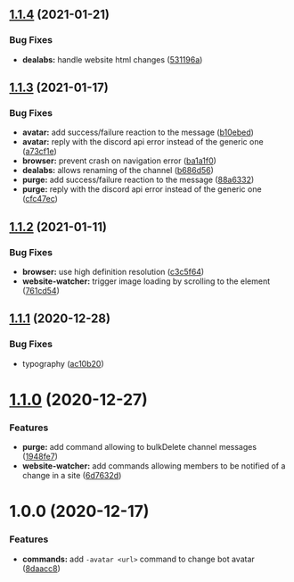 ## [1.1.4](https://github.com/ohanqo/bistro-bot/compare/v1.1.3...v1.1.4) (2021-01-21)


### Bug Fixes

* **dealabs:** handle website html changes ([531196a](https://github.com/ohanqo/bistro-bot/commit/531196a8228baca5b7fcf5a06a0a344ba6f38faf))

## [1.1.3](https://github.com/ohanqo/bistro-bot/compare/v1.1.2...v1.1.3) (2021-01-17)


### Bug Fixes

* **avatar:** add success/failure reaction to the message ([b10ebed](https://github.com/ohanqo/bistro-bot/commit/b10ebed3b2d511b116b200280fdb7a9d12cbe676))
* **avatar:** reply with the discord api error instead of the generic one ([a73cf1e](https://github.com/ohanqo/bistro-bot/commit/a73cf1ee7aaa5ff01ee49630e7164f066709a96b))
* **browser:** prevent crash on navigation error ([ba1a1f0](https://github.com/ohanqo/bistro-bot/commit/ba1a1f04d2370900030e54577d4fecd567da1c78))
* **dealabs:** allows renaming of the channel ([b686d56](https://github.com/ohanqo/bistro-bot/commit/b686d56d8966c2ceb5041d0d3996f0e5e6dce323))
* **purge:** add success/failure reaction to the message ([88a6332](https://github.com/ohanqo/bistro-bot/commit/88a6332cbfd0a3902c103b147395ee49446b1709))
* **purge:** reply with the discord api error instead of the generic one ([cfc47ec](https://github.com/ohanqo/bistro-bot/commit/cfc47ec03936fae4e21a3d4bb4dc468e7b56575d))

## [1.1.2](https://github.com/ohanqo/bistro-bot/compare/v1.1.1...v1.1.2) (2021-01-11)


### Bug Fixes

* **browser:** use high definition resolution ([c3c5f64](https://github.com/ohanqo/bistro-bot/commit/c3c5f644ac7a8c5c05733c46af62c68009e4cd38))
* **website-watcher:** trigger image loading by scrolling to the element ([761cd54](https://github.com/ohanqo/bistro-bot/commit/761cd546b315a579839674553ea5c7758804dca1))

## [1.1.1](https://github.com/ohanqo/bistro-bot/compare/v1.1.0...v1.1.1) (2020-12-28)


### Bug Fixes

* typography ([ac10b20](https://github.com/ohanqo/bistro-bot/commit/ac10b20ad530b403eb4e48356fdc3e9e716806fb))

# [1.1.0](https://github.com/ohanqo/bistro-bot/compare/v1.0.0...v1.1.0) (2020-12-27)


### Features

* **purge:** add command allowing to bulkDelete channel messages ([1948fe7](https://github.com/ohanqo/bistro-bot/commit/1948fe76a62ba9acedb1d9ac0b1afe5043f7ee75))
* **website-watcher:** add commands allowing members to be notified of a change in a site ([6d7632d](https://github.com/ohanqo/bistro-bot/commit/6d7632d7611b6e2a6218a185c3bf151fe4b1d724))

# 1.0.0 (2020-12-17)


### Features

* **commands:** add `-avatar <url>` command to change bot avatar ([8daacc8](https://github.com/ohanqo/bistro-bot/commit/8daacc83f48da50e8363ff1599698403451737d0))
